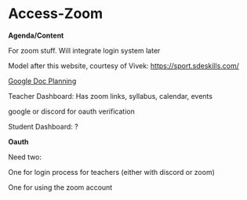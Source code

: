 # Access-Zoom

**Agenda/Content**

For zoom stuff. Will integrate login system later

Model after this website, courtesy of Vivek: https://sport.sdeskills.com/

[Google Doc Planning](https://docs.google.com/document/d/1Y-MfoLhySDwbeBGF7p1uJLEEwShaziZveL9nUal7hBs/edit?usp=sharing)

Teacher Dashboard: Has zoom links, syllabus, calendar, events

google or discord for oauth verification



Student Dashboard: ?

**Oauth**

Need two:

One for login process for teachers (either with discord or zoom)

One for using the zoom account
